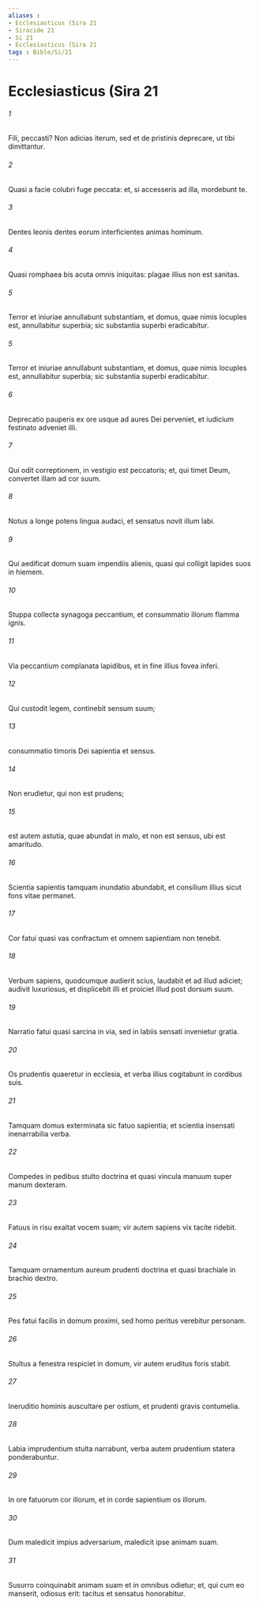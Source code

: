 ```yaml
---
aliases : 
- Ecclesiasticus (Sira 21
- Siracide 21
- Si 21
- Ecclesiasticus (Sira 21
tags : Bible/Si/21
---
```


# Ecclesiasticus (Sira 21

###### 1
Fili, peccasti? Non adicias iterum, sed et de pristinis deprecare, ut tibi dimittantur.
###### 2
Quasi a facie colubri fuge peccata: et, si accesseris ad illa, mordebunt te.
###### 3
Dentes leonis dentes eorum interficientes animas hominum.
###### 4
Quasi romphaea bis acuta omnis iniquitas: plagae illius non est sanitas.
###### 5
Terror et iniuriae annullabunt substantiam, et domus, quae nimis locuples est, annullabitur superbia; sic substantia superbi eradicabitur.
###### 5
Terror et iniuriae annullabunt substantiam, et domus, quae nimis locuples est, annullabitur superbia; sic substantia superbi eradicabitur.
###### 6
Deprecatio pauperis ex ore usque ad aures Dei perveniet, et iudicium festinato adveniet illi.
###### 7
Qui odit correptionem, in vestigio est peccatoris; et, qui timet Deum, convertet illam ad cor suum.
###### 8
Notus a longe potens lingua audaci, et sensatus novit illum labi.
###### 9
Qui aedificat domum suam impendiis alienis, quasi qui colligit lapides suos in hiemem.
###### 10
Stuppa collecta synagoga peccantium, et consummatio illorum flamma ignis.
###### 11
Via peccantium complanata lapidibus, et in fine illius fovea inferi.
###### 12
Qui custodit legem, continebit sensum suum;
###### 13
consummatio timoris Dei sapientia et sensus.
###### 14
Non erudietur, qui non est prudens;
###### 15
est autem astutia, quae abundat in malo, et non est sensus, ubi est amaritudo.
###### 16
Scientia sapientis tamquam inundatio abundabit, et consilium illius sicut fons vitae permanet.
###### 17
Cor fatui quasi vas confractum et omnem sapientiam non tenebit.
###### 18
Verbum sapiens, quodcumque audierit scius, laudabit et ad illud adiciet; audivit luxuriosus, et displicebit illi et proiciet illud post dorsum suum.
###### 19
Narratio fatui quasi sarcina in via, sed in labiis sensati invenietur gratia.
###### 20
Os prudentis quaeretur in ecclesia, et verba illius cogitabunt in cordibus suis.
###### 21
Tamquam domus exterminata sic fatuo sapientia; et scientia insensati inenarrabilia verba.
###### 22
Compedes in pedibus stulto doctrina et quasi vincula manuum super manum dexteram.
###### 23
Fatuus in risu exaltat vocem suam; vir autem sapiens vix tacite ridebit.
###### 24
Tamquam ornamentum aureum prudenti doctrina et quasi brachiale in brachio dextro.
###### 25
Pes fatui facilis in domum proximi, sed homo peritus verebitur personam.
###### 26
Stultus a fenestra respiciet in domum, vir autem eruditus foris stabit.
###### 27
Ineruditio hominis auscultare per ostium, et prudenti gravis contumelia.
###### 28
Labia imprudentium stulta narrabunt, verba autem prudentium statera ponderabuntur.
###### 29
In ore fatuorum cor illorum, et in corde sapientium os illorum.
###### 30
Dum maledicit impius adversarium, maledicit ipse animam suam.
###### 31
Susurro coinquinabit animam suam et in omnibus odietur; et, qui cum eo manserit, odiosus erit: tacitus et sensatus honorabitur.
